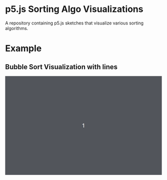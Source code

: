 # p5.js Sorting Algo Visualizations

A repository containing p5.js sketches that visualize various sorting algorithms. 

# Example
## Bubble Sort Visualization with lines

![](./visualizations/BubbleSort.gif)